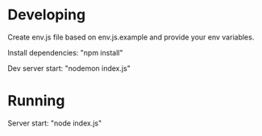# Developing

Create env.js file based on env.js.example and provide your env variables.

Install dependencies: "npm install"

Dev server start: "nodemon index.js"

# Running

Server start: "node index.js"
